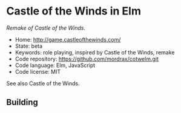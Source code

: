 # Castle of the Winds in Elm

_Remake of Castle of the Winds._

- Home: http://game.castleofthewinds.com/
- State: beta
- Keywords: role playing, inspired by Castle of the Winds, remake
- Code repository: https://github.com/mordrax/cotwelm.git
- Code language: Elm, JavaScript
- Code license: MIT

See also Castle of the Winds.

## Building
